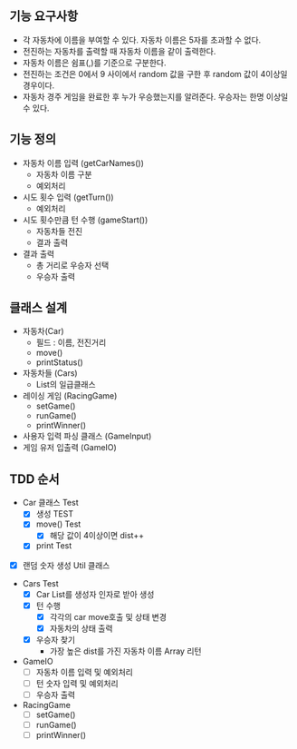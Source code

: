 ## 기능 요구사항
* 각 자동차에 이름을 부여할 수 있다. 자동차 이름은 5자를 초과할 수 없다.
* 전진하는 자동차를 출력할 때 자동차 이름을 같이 출력한다.
* 자동차 이름은 쉼표(,)를 기준으로 구분한다.
* 전진하는 조건은 0에서 9 사이에서 random 값을 구한 후 random 값이 4이상일 경우이다.
* 자동차 경주 게임을 완료한 후 누가 우승했는지를 알려준다. 우승자는 한명 이상일 수 있다.

## 기능 정의
* 자동차 이름 입력 (getCarNames())
  * 자동차 이름 구분
  * 예외처리
* 시도 횟수 입력 (getTurn())
  * 예외처리
* 시도 횟수만큼 턴 수행 (gameStart())
  * 자동차들 전진
  * 결과 출력
* 결과 출력
  * 총 거리로 우승자 선택
  * 우승자 출력

## 클래스 설계
* 자동차(Car)
  * 필드 : 이름, 전진거리
  * move()
  * printStatus()
* 자동차들 (Cars)
  * List<Car>의 일급클래스
* 레이싱 게임 (RacingGame)
  * setGame()
  * runGame()
  * printWinner()
* 사용자 입력 파싱 클래스 (GameInput)
* 게임 유저 입출력 (GameIO)

## TDD 순서
* Car 클래스 Test
  * [x] 생성 TEST
  * [x] move() Test
    * [x] 해당 값이 4이상이면 dist++
  * [x] print Test
* [x] 랜덤 숫자 생성 Util 클래스
* Cars Test
  * [x] Car List를 생성자 인자로 받아 생성
  * [x] 턴 수행
    * [x] 각각의 car move호출 및 상태 변경
    * [x] 자동차의 상태 출력
  * [x] 우승자 찾기
    * 가장 높은 dist를 가진 자동차 이름 Array 리턴
* GameIO
  * [ ] 자동차 이름 입력 및 예외처리
  * [ ] 턴 숫자 입력 및 예외처리
  * [ ] 우승자 출력
* RacingGame
  * [ ] setGame()
  * [ ] runGame()
  * [ ] printWinner()